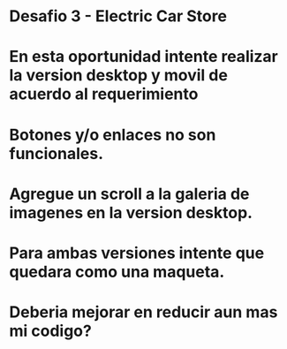 # Desafio 3 - Electric Car Store
# En esta oportunidad intente realizar la version desktop y movil de acuerdo al requerimiento
# Botones y/o enlaces no son funcionales.
# Agregue un scroll a la galeria de imagenes en la version desktop.
# Para ambas versiones intente que quedara como una maqueta.
# Deberia mejorar en reducir aun mas mi codigo?